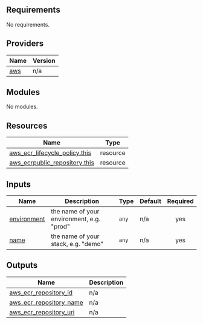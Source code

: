 <!-- BEGIN_TF_DOCS -->
## Requirements

No requirements.

## Providers

| Name | Version |
|------|---------|
| <a name="provider_aws"></a> [aws](#provider\_aws) | n/a |

## Modules

No modules.

## Resources

| Name | Type |
|------|------|
| [aws_ecr_lifecycle_policy.this](https://registry.terraform.io/providers/hashicorp/aws/latest/docs/resources/ecr_lifecycle_policy) | resource |
| [aws_ecrpublic_repository.this](https://registry.terraform.io/providers/hashicorp/aws/latest/docs/resources/ecrpublic_repository) | resource |

## Inputs

| Name | Description | Type | Default | Required |
|------|-------------|------|---------|:--------:|
| <a name="input_environment"></a> [environment](#input\_environment) | the name of your environment, e.g. "prod" | `any` | n/a | yes |
| <a name="input_name"></a> [name](#input\_name) | the name of your stack, e.g. "demo" | `any` | n/a | yes |

## Outputs

| Name | Description |
|------|-------------|
| <a name="output_aws_ecr_repository_id"></a> [aws\_ecr\_repository\_id](#output\_aws\_ecr\_repository\_id) | n/a |
| <a name="output_aws_ecr_repository_name"></a> [aws\_ecr\_repository\_name](#output\_aws\_ecr\_repository\_name) | n/a |
| <a name="output_aws_ecr_repository_uri"></a> [aws\_ecr\_repository\_uri](#output\_aws\_ecr\_repository\_uri) | n/a |
<!-- END_TF_DOCS -->